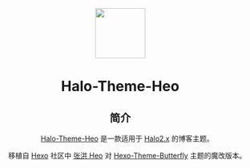 <div align="center">
<img width="100px" src="https://www.hyouka.link/upload/favicon.svg">
<h1>Halo-Theme-Heo</h1>
<p align="center">

## 简介

&emsp;&emsp;[Halo-Theme-Heo](https://github.com/hyouka-oasis/theme-heo) 是一款适用于 [Halo2.x](https://github.com/halo-dev/halo) 的博客主题。

&emsp;&emsp;移植自 [Hexo](https://hexo.io/zh-cn/index.html) 社区中 [张洪 Heo](https://blog.zhheo.com/) 对 [Hexo-Theme-Butterfly](https://github.com/liuzhihang/halo-theme-hao) 主题的魔改版本。
